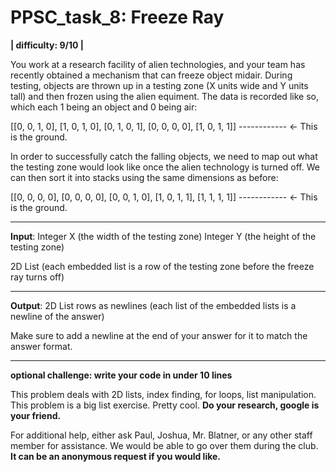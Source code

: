 # PPSC_task_8: Freeze Ray
**| difficulty: 9/10 |**

You work at a research facility of alien technologies, and your team has recently obtained a mechanism that can freeze object midair. During testing, objects are thrown up in a testing zone (X units wide and Y units tall) and then frozen using the alien equiment. The data is recorded like so, which each 1 being an object and 0 being air: 

[[0, 0, 1, 0],
[1, 0, 1, 0], 
[0, 1, 0, 1],
[0, 0, 0, 0],
[1, 0, 1, 1]]
------------ <- This is the ground.

In order to successfully catch the falling objects, we need to map out what the testing zone would look like once the alien technology is turned off. We can then sort it into stacks using the same dimensions as before: 

[[0, 0, 0, 0],
[0, 0, 0, 0],
[0, 0, 1, 0],
[1, 0, 1, 1],
[1, 1, 1, 1]]
------------ <- This is the ground. 
__________________________________________________________________________________
**Input**:
Integer X (the width of the testing zone)
Integer Y (the height of the testing zone)

2D List (each embedded list is a row of the testing zone before the freeze ray turns off)
__________________________________________________________________________________
**Output**:
2D List rows as newlines (each list of the embedded lists is a newline of the answer)

Make sure to add a newline at the end of your answer for it to match the answer format.
__________________________________________________________________________________
**optional challenge: write your code in under 10 lines**

This problem deals with 2D lists, index finding, for loops, list manipulation. This problem is a big list exercise. Pretty cool. **Do your research, google is your friend.**

For additional help, either ask Paul, Joshua, Mr. Blatner, or any other staff member for assistance. We would be able to go over them during the club. **It can be an anonymous request if you would like.**

